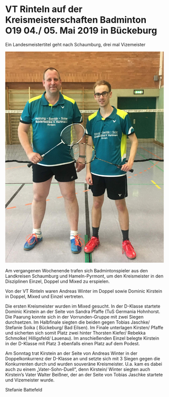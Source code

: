 # VT Rinteln auf der Kreismeisterschaften Badminton O19 04./ 05. Mai 2019 in Bückeburg

Ein Landesmeistertitel geht nach Schaumburg, drei mal Vizemeister

![Kreismeisterschaften](2019-05-23_kreismeisterschaften.jpg)

Am vergangenen Wochenende trafen sich Badmintonspieler aus den Landkreisen Schaumburg und Hameln-Pyrmont, um den Kreismeister in den Disziplinen Einzel, Doppel und Mixed zu erspielen. 

Von der VT Rinteln waren Andreas Winter im Doppel sowie Dominic Kirstein in Doppel, Mixed und Einzel vertreten.

Die ersten Kreismeister wurden im Mixed gesucht. In der D-Klasse startete Dominic Kirstein an der Seite von Sandra Pfaffe (TuS Germania Hohnhorst.  Die Paarung konnte sich in der Vorrunden-Gruppe mit zwei Siegen durchsetzen. Im Halbfinale siegten die beiden gegen Tobias Jaschke/ Stefanie Soika ( Bückeburg/ Bad Eilsen). Im Finale unterlagen Kirsten/ Pfaffe und sicherten sich somit Platz zwei hinter Thorsten Kiefer/ Rebekka Schmolke( Hilligsfeld/ Lauenau).
Im anschießenden Einzel belegte Kirstein in der D-Klasse mit Platz 3 ebenfalls einen Platz auf dem Podest.

Am Sonntag trat Kirstein an der Seite von Andreas Winter in der Doppelkonkurrenz der D-Klasse an und setzte sich mit 3 Siegen gegen die Konkurrenten durch und wurden souveräne Kreismeister. U.a. kam es dabei auch zu einem „Vater-Sohn-Duell“, denn Kirstein/ Winter siegten auch Kirstein’s Vater Walter Beißner, der an der Seite von Tobias Jaschke startete und Vizemeister wurde. 

Stefanie Battefeld
